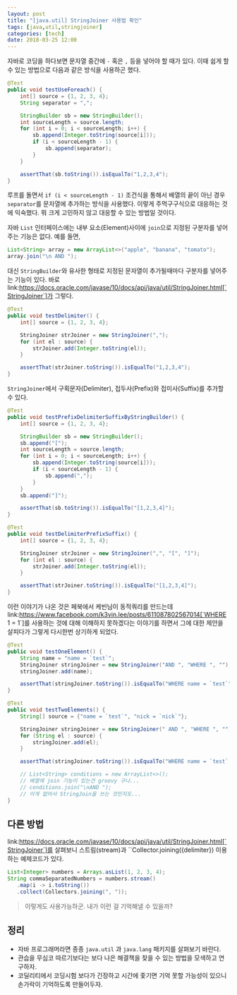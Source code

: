 ```yaml
---
layout: post
title: "[java.util] StringJoiner 사용법 확인"
tags: [java,util,stringjoiner]
categories: [tech]
date: 2018-03-25 12:00
---
```


자바로 코딩을 하다보면 문자열 중간에 `-` 혹은 `,` 등을 넣어야 할 때가 있다. 이때 쉽게 할 수 있는 방법으로 다음과 같은 방식을 사용하곤 했다.

```java
@Test
public void testUseForeach() {
    int[] source = {1, 2, 3, 4};
    String separator = ",";

    StringBuilder sb = new StringBuilder();
    int sourceLength = source.length;
    for (int i = 0; i < sourceLength; i++) {
        sb.append(Integer.toString(source[i]));
        if (i < sourceLength - 1) {
            sb.append(separator);
        }
    }

    assertThat(sb.toString()).isEqualTo("1,2,3,4");
}
```

루프를 돌면서 ``if (i < sourceLength - 1)`` 조건식을 통해서 배열의 끝이 아닌 경우 ``separator``를 문자열에 추가하는 방식을 사용했다. 이렇게 주먹구구식으로 대응하는 것에 익숙했다. 뭐 크게 고민하지 않고 대응할 수 있는 방법일 것이다.

자바 ``List`` 인터페이스에는 내부 요소(Element)사이에 ``join``으로 지정된 구분자를 넣어주는 기능은 없다. 예를 들면,

```groovy
List<String> array = new ArrayList<>("apple", "banana", "tomato");
array.join("\n AND ");
```

대신 ``StringBuilder``와 유사한 형태로 지정된 문자열이 추가될때마다 구분자를 넣어주는 기능이 있다. 바로 link:https://docs.oracle.com/javase/10/docs/api/java/util/StringJoiner.html[`StringJoiner`]가 그렇다.

```java
@Test
public void testDelimiter() {
    int[] source = {1, 2, 3, 4};

    StringJoiner strJoiner = new StringJoiner(",");
    for (int el : source) {
        strJoiner.add(Integer.toString(el));
    }

    assertThat(strJoiner.toString()).isEqualTo("1,2,3,4");
}
```

``StringJoiner``에서 구획문자(Delimiter), 접두사(Prefix)와 접미사(Suffix)를 추가할 수 있다.

```java
@Test
public void testPrefixDelimiterSuffixByStringBuilder() {
    int[] source = {1, 2, 3, 4};

    StringBuilder sb = new StringBuilder();
    sb.append("[");
    int sourceLength = source.length;
    for (int i = 0; i < sourceLength; i++) {
        sb.append(Integer.toString(source[i]));
        if (i < sourceLength - 1) {
            sb.append(",");
        }
    }
    sb.append("]");

    assertThat(sb.toString()).isEqualTo("[1,2,3,4]");
}

@Test
public void testDelimiterPrefixSuffix() {
    int[] source = {1, 2, 3, 4};

    StringJoiner strJoiner = new StringJoiner(",", "[", "]");
    for (int el : source) {
        strJoiner.add(Integer.toString(el));
    }

    assertThat(strJoiner.toString()).isEqualTo("[1,2,3,4]");
}
```

이런 이야기가 나온 것은 페북에서 케빈님이 동적쿼리를 만드는데 link:https://www.facebook.com/k3vin.lee/posts/611087802567014[`WHERE 1 = 1`]를 사용하는 것에 대해 이해하지 못하겠다는 이야기를 하면서 그에 대한 제안을 살피다가 그렇게 다시한번 상기하게 되었다.

```java
@Test
public void testOneElement() {
    String name = "name = `test`";
    StringJoiner stringJoiner = new StringJoiner("AND ", "WHERE ", "");
    stringJoiner.add(name);

    assertThat(stringJoiner.toString()).isEqualTo("WHERE name = `test`");
}

@Test
public void testTwoElements() {
    String[] source = {"name = `test`", "nick = `nick`"};

    StringJoiner stringJoiner = new StringJoiner(" AND ", "WHERE ", "");
    for (String el : source) {
        stringJoiner.add(el);
    }

    assertThat(stringJoiner.toString()).isEqualTo("WHERE name = `test` AND nick = `nick`");

    // List<String> conditions = new ArrayList<>();
    // 배열에 join 기능이 있는건 groovy 구나...
    // conditions.join("\nAND ");
    // 이게 없어서 StringJoin을 쓰는 것인지도...
}
```

## 다른 방법
link:https://docs.oracle.com/javase/10/docs/api/java/util/StringJoiner.html[`StringJoiner`]를 살펴보니 스트림(stream)과 ``Collector.joining({delimiter}) 이용하는 예제코드가 있다.

```java
List<Integer> numbers = Arrays.asList(1, 2, 3, 4);
String commaSeparatedNumbers = numbers.stream()
   .map(i -> i.toString())
   .collect(Collectors.joining(", "));
```

> 이렇게도 사용가능하군. 내가 이런 걸 기억해낼 수 있을까?

## 정리
* 자바 프로그래머라면 종종 ``java.util`` 과 ``java.lang`` 패키지를 살펴보기 바란다.
* 관습을 무심코 따르기보다는 보다 나은 해결책을 찾을 수 있는 방법을 모색하고 연구하자.
* 코딜리티에서 코딩시험 보다가 긴장하고 시간에 좇기면 기억 못할 가능성이 있으니 손가락이 기억하도록 만들어두자.
